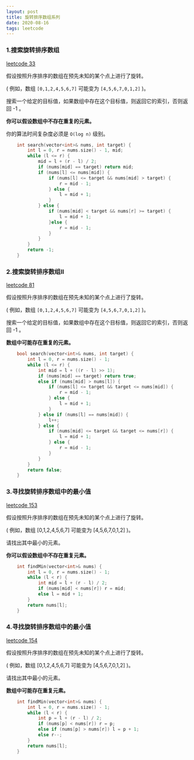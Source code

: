 ```yaml
---
layout: post
title: 旋转排序数组系列
date: 2020-08-16
tags: leetcode    
---
```



### 1.搜索旋转排序数组

[leetcode 33](https://leetcode-cn.com/problems/search-in-rotated-sorted-array/)


假设按照升序排序的数组在预先未知的某个点上进行了旋转。

( 例如，数组 `[0,1,2,4,5,6,7]` 可能变为 `[4,5,6,7,0,1,2]` )。

搜索一个给定的目标值，如果数组中存在这个目标值，则返回它的索引，否则返回 -1 。

**你可以假设数组中不存在重复的元素。**

你的算法时间复杂度必须是 `O(log n)` 级别。


```c++
    int search(vector<int>& nums, int target) {
        int l = 0, r = nums.size() - 1, mid;
        while (l <= r) {
            mid = l + (r - l) / 2;
            if (nums[mid] == target) return mid;
            if (nums[l] <= nums[mid]) {
                if (nums[l] <= target && nums[mid] > target) {
                    r = mid - 1;
                } else {
                    l = mid + 1;
                }
            } else {
                if (nums[mid] < target && nums[r] >= target) {
                    l = mid + 1;
                }else {
                    r = mid - 1;
                }
            }
        }
        return -1;
    }
```

### 2.搜索旋转排序数组II

[leetcode 81](https://leetcode-cn.com/problems/search-in-rotated-sorted-array-ii/)

假设按照升序排序的数组在预先未知的某个点上进行了旋转。

( 例如，数组 `[0,1,2,4,5,6,7]` 可能变为 `[4,5,6,7,0,1,2]` )。

搜索一个给定的目标值，如果数组中存在这个目标值，则返回它的索引，否则返回 -1 。

**数组中可能存在重复的元素。**

```c++
    bool search(vector<int>& nums, int target) {
        int l = 0, r = nums.size() - 1;
        while (l <= r) {
            int mid = l + ((r - l) >> 1);
            if (nums[mid] == target) return true;
            else if (nums[mid] > nums[l]) {
                if (nums[l] <= target && target <= nums[mid]) {
                    r = mid - 1;
                } else {
                    l = mid + 1;
                }
            } else if (nums[l] == nums[mid]) {
                l++;
            } else {
                if (nums[mid] <= target && target <= nums[r]) {
                    l = mid + 1;
                } else {
                    r = mid - 1;
                }
            }
        }
        return false;
    }
```

### 3.寻找旋转排序数组中的最小值

[leetcode 153](https://leetcode-cn.com/problems/find-minimum-in-rotated-sorted-array/description/)

假设按照升序排序的数组在预先未知的某个点上进行了旋转。

( 例如，数组 [0,1,2,4,5,6,7] 可能变为 [4,5,6,7,0,1,2] )。

请找出其中最小的元素。

**你可以假设数组中不存在重复元素。**

```c++
    int findMin(vector<int>& nums) {
        int l = 0, r = nums.size() - 1;
        while (l < r) {
            int mid = l + (r - l) / 2;
            if (nums[mid] < nums[r]) r = mid;
            else l = mid + 1;
        }
        return nums[l];
    }
```


### 4.寻找旋转排序数组中的最小值

[leetcode 154](https://leetcode-cn.com/problems/find-minimum-in-rotated-sorted-array-ii/)

假设按照升序排序的数组在预先未知的某个点上进行了旋转。

( 例如，数组 [0,1,2,4,5,6,7] 可能变为 [4,5,6,7,0,1,2] )。

请找出其中最小的元素。

**数组中可能存在重复元素。**


```c++
    int findMin(vector<int>& nums) {
        int l = 0, r = nums.size() - 1;
        while (l < r) {
            int p = l + (r - l) / 2;
            if (nums[p] < nums[r]) r = p;
            else if (nums[p] > nums[r]) l = p + 1;
            else r--;
        }
        return nums[l];
    }
```


